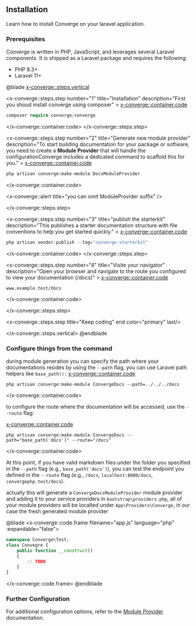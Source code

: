 ## Installation

Learn how to install Converge on your laravel application.

### Prerequisites

Converge  is written in PHP, JavaScript, and leverages several Laravel components. It is shipped as a Laravel package and requires the following:

- PHP 8.3+
- Laravel 11+


@blade
<x-converge::steps.vertical>
<!-- STEP 1 -->
<x-converge::steps.step 
        number="1" 
        title="Installation" 
        description="First you shoud install converge using composer"
    >
<x-converge::container.code>
```php
composer require converge/converge
```
</x-converge::container.code>
</x-converge::steps.step>

<x-converge::steps.step 
        number="2" 
        title="Generate new module provider" 
        description="To start building documentation for your package or software, you need to create a **Module Provider** that will handle the configurationConverge includes a dedicated command to scaffold this for you."
    >
<x-converge::container.code>
```bash
php artisan converge:make-module DocsModuleProvider
```
</x-converge::container.code>

<x-converge::alert 
    title="you can omit ModuleProvider suffix"
/>

</x-converge::steps.step>

<!-- STEP 3 -->
<x-converge::steps.step 
        number="3" 
        title="publish the starterkit" 
        description="This publishes a starter documentation structure with file conventions to help you get started quickly."
    >
<x-converge::container.code>
```php
php artisan vendor:publish --tag="converge-starterkit"
```
</x-converge::container.code>
</x-converge::steps.step>
<!-- STEP 4 -->
<x-converge::steps.step 
        number="4" 
        title="Visite your navigator" 
        description="Open your browser and navigate to the route you configured to view your documentation (/docs)"
    >
<x-converge::container.code>
```shell
www.example.test/docs
```
</x-converge::container.code>

</x-converge::steps.step>

<!-- STEP 5 -->
<x-converge::steps.step title="Keep coding" end color="primary" last/>

</x-converge::steps.vertical>
@endblade

### Configure things from the command
during module generation you can specify the path where your documentations resides by using the ``--path`` flag, you can use Laravel path helpers like ``base_path():``
<x-converge::container.code>
```shell
php artisan converge:make-module ConvergeDocs --path=../../../docs
```
</x-converge::container.code>


to configure the route where the documentation will be accessed, use the ``--route`` flag:

<x-converge::container.code>
```shell
php artisan converge:make-module ConvergeDocs --path="base_path('docs')" --route="/docs"
```
</x-converge::container.code>

At this point, if you have valid markdown files under the folder you specified in the ``--path`` flag (e.g., ``base_path('docs')``), you can test the endpoint you defined in the ``--route`` flag (e.g., ``/docs``, ``localhost:8000/docs``, ``convergephp.test/docs``).

actually this will generate a `ConvergeDocsModuleProvider` module provider and adding it to your service providers in `bootstrap\providers.php`, all of your module providers will be localted under `App\Providers\Converge`, in our case the fresh generated module provider

@blade
<x-converge::code.frame filename="app.js" language="php" :expandable="false">
```php
namespace Converge\Test;
class Convegre {
    public function __construct()
    {
        // TODO
    }
}
```
</x-converge::code.frame>
@endblade

### Further Configuration

For additional configuration options, refer to the [Module Provider](modules/module-provider) documentation.
